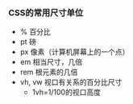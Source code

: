 ### CSS的常用尺寸单位 ###

- %			百分比
- pt		磅
- px		像素（计算机屏幕上的一个点）
- em		相当尺寸，几倍
- rem		根元素的几倍
- vh, vw	视口有关系的百分比尺寸
	- 1vh=1/100的视口高度


